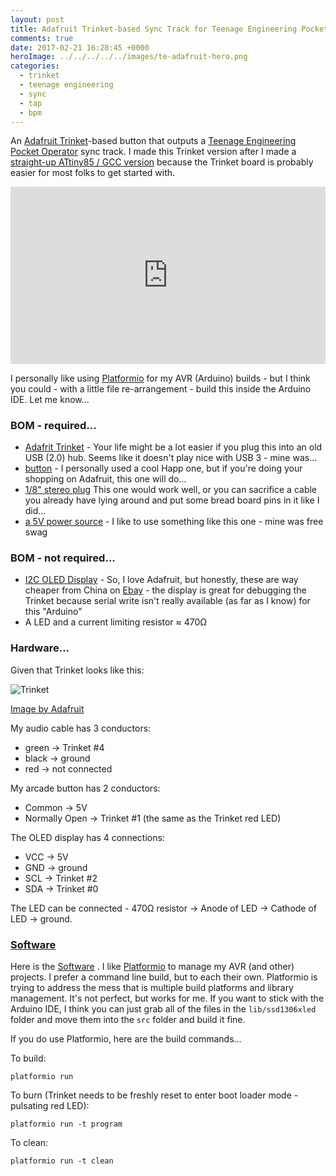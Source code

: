 ```yaml
---
layout: post
title: Adafruit Trinket-based Sync Track for Teenage Engineering Pocket Operators
comments: true
date: 2017-02-21 16:28:45 +0000
heroImage: ../../../../../images/te-adafruit-hero.png
categories:
  - trinket
  - teenage engineering
  - sync
  - tap
  - bpm
---
```


An [Adafruit Trinket](https://www.adafruit.com/products/1501)-based button that outputs a [Teenage Engineering Pocket Operator](https://teenageengineering.com/products/po) sync track. I made this Trinket version after I made a [straight-up ATtiny85 / GCC version](http://jaywiggins.com/pocket%20operator/teenage%20engineering/bpm/sync/2016/04/25/teenage-engineering-pocket-operator-tap-sync/) because the Trinket board is probably easier for most folks to get started with.

<style>.embed-container { position: relative; padding-bottom: 56.25%; height: 0; overflow: hidden; max-width: 100%; } .embed-container iframe, .embed-container object, .embed-container embed { position: absolute; top: 0; left: 0; width: 100%; height: 100%; }</style><div class='embed-container'><iframe src='https://www.youtube.com/embed/PH5dn6jR41Q' frameborder='0' allowfullscreen></iframe></div>

I personally like using [Platformio](http://platformio.org/) for my AVR (Arduino) builds - but I think you could - with a little file re-arrangement - build this inside the Arduino IDE. Let me know...

### BOM - required...

- [Adafrit Trinket](https://www.adafruit.com/products/1501) - Your life might be a lot easier if you plug this into an old USB (2.0) hub. Seems like it doesn't play nice with USB 3 - mine was...
- [button](https://www.adafruit.com/products/473) - I personally used a cool Happ one, but if you're doing your shopping on Adafruit, this one will do...
- [1/8" stereo plug](https://www.adafruit.com/products/2790) This one would work well, or you can sacrifice a cable you already have lying around and put some bread board pins in it like I did...
- [a 5V power source](https://www.adafruit.com/products/1959) - I like to use something like this one - mine was free swag

### BOM - not required...

- [I2C OLED Display](https://www.adafruit.com/products/938) - So, I love Adafruit, but honestly, these are way cheaper from China on [Ebay](http://www.ebay.com/sch/i.html?_from=R40&_trksid=p2050601.m570.l1313.TR3.TRC1.A0.H0.Xi2c+oled.TRS0&_nkw=i2c+oled&_sacat=0) - the display is great for debugging the Trinket because serial write isn't really available (as far as I know) for this "Arduino"
- A LED and a current limiting resistor ≈ 470Ω

### Hardware...

Given that Trinket looks like this:

![Trinket](https://cdn-learn.adafruit.com/assets/assets/000/025/644/medium640/trinket5.png)

<div class="attribution"><a href="https://learn.adafruit.com/assets/25645">Image by Adafruit</a></div>

My audio cable has 3 conductors:

- green -> Trinket #4
- black -> ground
- red -> not connected

My arcade button has 2 conductors:

- Common -> 5V
- Normally Open -> Trinket #1 (the same as the Trinket red LED)

The OLED display has 4 connections:

- VCC -> 5V
- GND -> ground
- SCL -> Trinket #2
- SDA -> Trinket #0

The LED can be connected - 470Ω resistor -> Anode of LED -> Cathode of LED -> ground.

### [Software](https://github.com/funkfinger/trinket-tap-bpm-for-pocket-operator)

Here is the [Software](https://github.com/funkfinger/trinket-tap-bpm-for-pocket-operator)
. I like [Platformio](http://platformio.org/) to manage my AVR (and other) projects. I prefer a command line build, but to each their own. Platformio is trying to address the mess that is multiple build platforms and library management. It's not perfect, but works for me. If you want to stick with the Arduino IDE, I think you can just grab all of the files in the `lib/ssd1306xled` folder and move them into the `src` folder and build it fine.

If you do use Platformio, here are the build commands...

To build:

    platformio run

To burn (Trinket needs to be freshly reset to enter boot loader mode - pulsating red LED):

    platformio run -t program

To clean:

    platformio run -t clean
